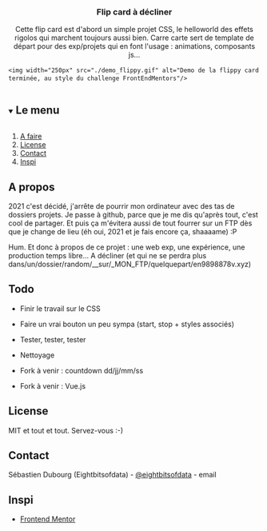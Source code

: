   <h3 align="center">Flip card à décliner</h3>

  <p align="center">
    Cette flip card est d'abord un simple projet CSS, le helloworld des effets rigolos qui marchent toujours aussi bien.
    Carre carte sert de template de départ pour des exp/projets qui en font l'usage : animations, composants js...

    <img width="250px" src="./demo_flippy.gif" alt="Demo de la flippy card terminée, au style du challenge FrontEndMentors"/>

  </p>
</p>

<details open="open">
  <summary><h2 style="display: inline-block">Le menu</h2></summary>
  <ol>
    <li><a href="#roadmap">A faire</a></li>
    <li><a href="#license">License</a></li>
    <li><a href="#contact">Contact</a></li>
    <li><a href="#acknowledgements">Inspi</a></li>
  </ol>
</details>

<!-- A propos  -->

## A propos

2021 c'est décidé, j'arrête de pourrir mon ordinateur avec des tas de dossiers projets. Je passe à github, parce que je me dis qu'après tout, c'est cool de partager. Et puis ça m'évitera aussi de tout fourrer sur un FTP dès que je change de lieu (éh oui, 2021 et je fais encore ça, shaaaame) :P

Hum.
Et donc à propos de ce projet : une web exp, une expérience, une production temps libre... A décliner (et qui ne se perdra plus dans/un/dossier/random/\_\_sur/\_MON_FTP/quelquepart/en9898878v.xyz)

<!-- Todo -->

## Todo

- Finir le travail sur le CSS
- Faire un vrai bouton un peu sympa (start, stop + styles associés)
- Tester, tester, tester
- Nettoyage

- Fork à venir : countdown dd/jj/mm/ss
- Fork à venir : Vue.js

<!-- LICENSE -->

## License

MIT et tout et tout. Servez-vous :-)

<!-- CONTACT -->

## Contact

Sébastien Dubourg (Eightbitsofdata) - [@eightbitsofdata](https://twitter.com/eightbitsofdata) - email

<!-- Inspi -->

## Inspi

- [Frontend Mentor](https://www.frontendmentor.io/challenges/)
